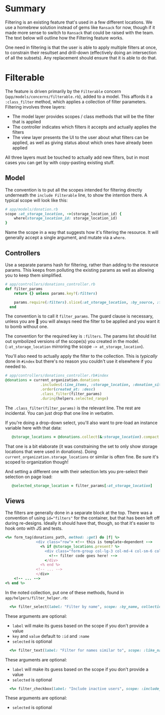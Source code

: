 # Summary
Filtering is an existing feature that's used in a few different locations. We use a homebrew solution instead of gems like `Ransack` for now, though if it made more sense to switch to `Ransack` that could be raised with the team. The text below will outline how the Filtering feature works.

One need in filtering is that the user is able to apply multiple filters at once, to constrain their resultset and drill-down (effectively doing an intersection of all the subsets). Any replacement should ensure that it is able to do that.

# Filterable
The feature is driven primarily by the `Filterable` concern (`app/models/concerns/filterable.rb`), added to a model. This affords it a `:class_filter` method, which applies a collection of filter parameters. Filtering involves three layers: 

 - The model layer provides scopes / class methods that will be the filter that is applied
 - The controller indicates which filters it accepts and actually applies the filters
 - The view layer presents the UI to the user about what filters can be applied, as well as giving status about which ones have already been applied

All three layers must be touched to actually add new filters, but in most cases you can get by with copy-pasting existing stuff.

## Model
The convention is to put all the scopes intended for filtering directly underneath the `include Filterable` line, to show the intention there. A typical scope will look like this:

```ruby
# app/models/donation.rb
scope :at_storage_location, ->(storage_location_id) {
    where(storage_location_id: storage_location_id)
}
```

Name the scope in a way that suggests how it's filtering the resource. It will generally accept a single argument, and mutate via a `where`.

## Controllers
Use a separate params hash for filtering, rather than adding to the resource params. This keeps from polluting the existing params as well as allowing you to keep them simplified.

```ruby
# app/controllers/donations_controller.rb
def filter_params
    return {} unless params.key?(:filters)

    params.require(:filters).slice(:at_storage_location, :by_source, :from_donation_site, :by_diaper_drive, :by_diaper_drive_participant, :from_manufacturer)
  end
```

The convention is to call it `filter_params`. The guard clause is necessary, unless you are :100: you will always need the filter to be applied and you want it to bomb without one.

The convention for the required key is `:filters`. The params list should list out symbolized versions of the scope(s) you created in the model. (`:at_storage_location` mirroring the scope `-> at_storage_location`).

You'll also need to actually apply the filter to the collection. This is *typically* done in `#index` but there's no reason you couldn't use it elsewhere if you needed to.

```ruby
# app/controllers/donations_controller.rb#index
@donations = current_organization.donations
                .includes(:line_items, :storage_location, :donation_site, :diaper_drive, :diaper_drive_participant, :manufacturer)
                .order(created_at: :desc)
                .class_filter(filter_params)
                .during(helpers.selected_range)
```

The `.class_filter(filter_params)` is the relevant line. The rest are incidental. You can just drop that one line in verbatim. 

If you're doing a drop-down select, you'll also want to pre-load an instance variable here with that data:
```ruby
   @storage_locations = @donations.collect(&:storage_location).compact.uniq.sort
```
That one is a bit elaborate (it was constraining the set to only show storage locations that were used in donations). Doing `current_organization.storage_locations` or similar is often fine. Be sure it's scoped to organization though!

And setting a different one with their selection lets you pre-select their selection on page load:
```ruby
   @selected_storage_location = filter_params[:at_storage_location]
```

## Views
The filters are generally done in a separate block at the top. There was a convention of using `id="filters"` for the container, but that has been left off during re-designs. Ideally it should have that, though, so that it's easier to hook onto with JS and tests.

```ruby 
<%= form_tag(donations_path, method: :get) do |f| %>
              <div class="row"> <!-- this is template-dependent -->
                <% if @storage_locations.present? %>
                  <div class="form-group col-lg-3 col-md-4 col-sm-6 col-xs-12"> <!-- this too -->
                    <!-- filter code goes here! -->
                  </div>
                <% end %>
              <!-- ... -->
              </div>
    <!-- ... -->
<% end %>
```

In the noted collection, put one of these methods, found in `app/helpers/filter_helper.rb`:

```ruby
  <%= filter_select(label: "Filter by name", scope: :by_name, collection: @names, key: :id, value: :name, selected: @selected_name) %>
```

These arguments are optional:

 - `label` will make its guess based on the scope if you don't provide a value
 - `key` and `value` default to `:id` and `:name`
 - `selected` is optional

```ruby
  <%= filter_text(label: "Filter for names similar to", scope: :like_name, selected: @selected_like_name) %>
```

These arguments are optional:

 - `label` will make its guess based on the scope if you don't provide a value
 - `selected` is optional

```ruby
  <%= filter_checkbox(label: "Include inactive users", scope: :include_inactive, selected: @include_inactive) %>
```

These arguments are optional:

 - `selected` is optional
